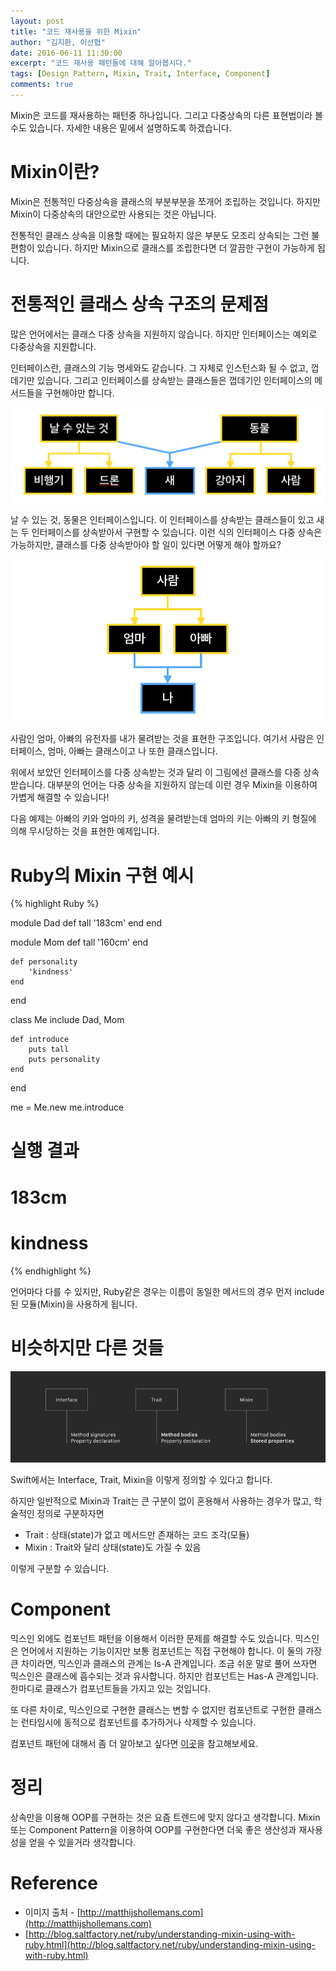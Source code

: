 ```yaml
---
layout: post
title: "코드 재사용을 위한 Mixin"
author: "김지환, 이선협"
date: 2016-06-11 11:30:00
excerpt: "코드 재사용 패턴들에 대해 알아봅시다."
tags: [Design Pattern, Mixin, Trait, Interface, Component]
comments: true
---
```


Mixin은 코드를 재사용하는 패턴중 하나입니다. 그리고 다중상속의 다른 표현법이라 볼 수도 있습니다. 자세한 내용은 밑에서 설명하도록 하겠습니다.

# Mixin이란?
Mixin은 전통적인 다중상속을 클래스의 부분부분을 쪼개어 조립하는 것입니다. 하지만 Mixin이 다중상속의 대안으로만 사용되는 것은 아닙니다.

전통적인 클래스 상속을 이용할 때에는 필요하지 않은 부분도 모조리 상속되는 그런 불편함이 있습니다. 하지만 Mixin으로 클래스를 조립한다면 더 깔끔한 구현이 가능하게 됩니다.


# 전통적인 클래스 상속 구조의 문제점

많은 언어에서는 클래스 다중 상속을 지원하지 않습니다. 하지만 인터페이스는 예외로 다중상속을 지원합니다.

인터페이스란, 클래스의 기능 명세와도 같습니다. 그 자체로 인스턴스화 될 수 없고, 껍데기만 있습니다.
그리고 인터페이스를 상속받는 클래스들은 껍데기인 인터페이스의 메서드들을 구현해야만 합니다.

![](/assets/img/160611_interface.png)

날 수 있는 것, 동물은 인터페이스입니다. 이 인터페이스를 상속받는 클래스들이 있고 새는 두 인터페이스를 상속받아서 구현할 수 있습니다.
이런 식의 인터페이스 다중 상속은 가능하지만, 클래스를 다중 상속받아야 할 일이 있다면 어떻게 해야 할까요?

![](/assets/img/160611_mixin.png)

사람인 엄마, 아빠의 유전자를 내가 물려받는 것을 표현한 구조입니다.
여기서 사람은 인터페이스, 엄마, 아빠는 클래스이고 나 또한 클래스입니다.

위에서 보았던 인터페이스를 다중 상속받는 것과 달리 이 그림에선 클래스를 다중 상속받습니다.
대부분의 언어는 다중 상속을 지원하지 않는데 이런 경우 Mixin을 이용하여 가볍게 해결할 수 있습니다!

다음 예제는 아빠의 키와 엄마의 키, 성격을 물려받는데 엄마의 키는 아빠의 키 형질에 의해 무시당하는 것을 표현한 예제입니다.

# Ruby의 Mixin 구현 예시

{% highlight Ruby %}

module Dad
	def tall
		'183cm'
	end
end

module Mom
	def tall
		'160cm'
	end

	def personality
		'kindness'
	end
end

class Me
	include Dad, Mom

	def introduce
		puts tall
		puts personality
	end
end

me = Me.new
me.introduce

# 실행 결과 
# 183cm
# kindness

{% endhighlight %}

언어마다 다를 수 있지만, Ruby같은 경우는 이름이 동일한 메서드의 경우 먼저 include된 모듈(Mixin)을 사용하게 됩니다.


# 비슷하지만 다른 것들
![](/assets/img/traitTerms.png)

Swift에서는 Interface, Trait, Mixin을 이렇게 정의할 수 있다고 합니다.

하지만 일반적으로 Mixin과 Trait는 큰 구분이 없이 혼용해서 사용하는 경우가 많고, 학술적인 정의로 구분하자면 

* Trait : 상태(state)가 없고 메서드만 존재하는 코드 조각(모듈)
* Mixin : Trait와 달리 상태(state)도 가질 수 있음

이렇게 구분할 수 있습니다.


# Component
믹스인 외에도 컴포넌트 패턴을 이용해서 이러한 문제를 해결할 수도 있습니다. 믹스인은 언어에서 지원하는 기능이지만 보통 컴포넌트는 직접 구현해야 합니다. 이 둘의 가장 큰 차이라면, 믹스인과 클래스의 관계는 Is-A 관계입니다. 조금 쉬운 말로 풀어 쓰자면 믹스인은 클래스에 흡수되는 것과 유사합니다. 하지만 컴포넌트는 Has-A 관계입니다. 한마디로 클래스가 컴포넌트들을 가지고 있는 것입니다.

또 다른 차이로, 믹스인으로 구현한 클래스는 변할 수 없지만 컴포넌트로 구현한 클래스는 런타임시에 동적으로 컴포넌트를 추가하거나 삭제할 수 있습니다.

컴포넌트 패턴에 대해서 좀 더 알아보고 싶다면 [이곳](http://gameprogrammingpatterns.com/component.html)을 참고해보세요.

# 정리

상속만을 이용해 OOP를 구현하는 것은 요즘 트렌드에 맞지 않다고 생각합니다. Mixin 또는 Component Pattern을 이용하여 OOP를 구현한다면 더욱 좋은 생산성과 재사용성을 얻을 수 있을거라 생각합니다.


# Reference
* 이미지 출처 - [http://matthijshollemans.com](http://matthijshollemans.com)
* [http://blog.saltfactory.net/ruby/understanding-mixin-using-with-ruby.html](http://blog.saltfactory.net/ruby/understanding-mixin-using-with-ruby.html)
